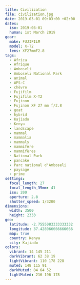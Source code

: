 ```yaml
---
title: Civilization
file: civilization.jpg
date: 2019-03-01 09:03:00 +02:00
dates:
  iso: 2019-03-01
  human: 1st March 2019
gear:
  make: FUJIFILM
  model: X-T2
  lens: XF27mmF2.8
tags:
  - Africa
  - Afrique
  - Amboseli
  - Amboseli National Park
  - animal
  - APS-C
  - chèvre
  - Fujifilm
  - Fujifilm X-T2
  - Fujinon
  - Fujinon XF 27 mm f/2.8
  - goat
  - hybrid
  - Kajiado
  - Kenya
  - landscape
  - mammal
  - mammalia
  - mammals
  - mammifère
  - mammifères
  - National Park
  - pancake
  - Parc national d'Amboseli
  - paysage
  - prime
settings:
  focal_length: 27
  focal_length_35mm: 41
  iso: 200
  aperture: 2.8
  shutter_speed: 1/3200
dimensions:
  width: 3500
  height: 2333
geo:
  latitude: -2.7555083333333332
  longitude: 37.428066666666666
  map: true
  country: Kenya
  city: Kajiado
colors:
  vibrant: 14 145 211
  darkVibrant: 62 38 19
  lightVibrant: 110 178 228
  muted: 148 115 91
  darkMuted: 84 64 52
  lightMuted: 216 196 178
---
```




